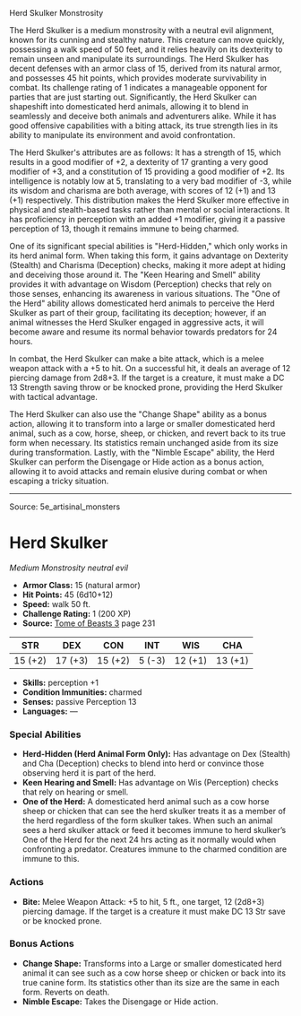 <MonsterName/>Herd Skulker</MonsterName>
<CreatureType/>Monstrosity</CreatureType>

<summary>The Herd Skulker is a medium monstrosity with a neutral evil alignment, known for its cunning and stealthy nature. This creature can move quickly, possessing a walk speed of 50 feet, and it relies heavily on its dexterity to remain unseen and manipulate its surroundings. The Herd Skulker has decent defenses with an armor class of 15, derived from its natural armor, and possesses 45 hit points, which provides moderate survivability in combat. Its challenge rating of 1 indicates a manageable opponent for parties that are just starting out. Significantly, the Herd Skulker can shapeshift into domesticated herd animals, allowing it to blend in seamlessly and deceive both animals and adventurers alike. While it has good offensive capabilities with a biting attack, its true strength lies in its ability to manipulate its environment and avoid confrontation.</summary>

<detail>

The Herd Skulker's attributes are as follows: It has a strength of 15, which results in a good modifier of +2, a dexterity of 17 granting a very good modifier of +3, and a constitution of 15 providing a good modifier of +2. Its intelligence is notably low at 5, translating to a very bad modifier of -3, while its wisdom and charisma are both average, with scores of 12 (+1) and 13 (+1) respectively. This distribution makes the Herd Skulker more effective in physical and stealth-based tasks rather than mental or social interactions. It has proficiency in perception with an added +1 modifier, giving it a passive perception of 13, though it remains immune to being charmed.

One of its significant special abilities is "Herd-Hidden," which only works in its herd animal form. When taking this form, it gains advantage on Dexterity (Stealth) and Charisma (Deception) checks, making it more adept at hiding and deceiving those around it. The "Keen Hearing and Smell" ability provides it with advantage on Wisdom (Perception) checks that rely on those senses, enhancing its awareness in various situations. The "One of the Herd" ability allows domesticated herd animals to perceive the Herd Skulker as part of their group, facilitating its deception; however, if an animal witnesses the Herd Skulker engaged in aggressive acts, it will become aware and resume its normal behavior towards predators for 24 hours.

In combat, the Herd Skulker can make a bite attack, which is a melee weapon attack with a +5 to hit. On a successful hit, it deals an average of 12 piercing damage from 2d8+3. If the target is a creature, it must make a DC 13 Strength saving throw or be knocked prone, providing the Herd Skulker with tactical advantage.

The Herd Skulker can also use the "Change Shape" ability as a bonus action, allowing it to transform into a large or smaller domesticated herd animal, such as a cow, horse, sheep, or chicken, and revert back to its true form when necessary. Its statistics remain unchanged aside from its size during transformation. Lastly, with the "Nimble Escape" ability, the Herd Skulker can perform the Disengage or Hide action as a bonus action, allowing it to avoid attacks and remain elusive during combat or when escaping a tricky situation.</detail>



---

Source: 5e_artisinal_monsters

# Herd Skulker

*Medium* *Monstrosity* *neutral evil*

- **Armor Class:** 15 (natural armor)
- **Hit Points:** 45 (6d10+12)
- **Speed:** walk 50 ft.
- **Challenge Rating:** 1 (200 XP)
- **Source:** [Tome of Beasts 3](https://koboldpress.com/kpstore/product/tome-of-beasts-3-for-5th-edition/) page 231

| STR | DEX | CON | INT | WIS | CHA |
| --- | --- | --- | --- | --- | --- |
| 15 (+2) | 17 (+3) | 15 (+2) | 5 (-3) | 12 (+1) | 13 (+1) |

- **Skills:** perception +1
- **Condition Immunities:** charmed
- **Senses:** passive Perception 13
- **Languages:** —

### Special Abilities

- **Herd-Hidden (Herd Animal Form Only):** Has advantage on Dex (Stealth) and Cha (Deception) checks to blend into herd or convince those observing herd it is part of the herd.
- **Keen Hearing and Smell:** Has advantage on Wis (Perception) checks that rely on hearing or smell.
- **One of the Herd:** A domesticated herd animal such as a cow horse sheep or chicken that can see the herd skulker treats it as a member of the herd regardless of the form skulker takes. When such an animal sees a herd skulker attack or feed it becomes immune to herd skulker’s One of the Herd for the next 24 hrs acting as it normally would when confronting a predator. Creatures immune to the charmed condition are immune to this.

### Actions

- **Bite:** Melee Weapon Attack: +5 to hit, 5 ft., one target, 12 (2d8+3) piercing damage. If the target is a creature it must make DC 13 Str save or be knocked prone.

### Bonus Actions

- **Change Shape:** Transforms into a Large or smaller domesticated herd animal it can see such as a cow horse sheep or chicken or back into its true canine form. Its statistics other than its size are the same in each form. Reverts on death.
- **Nimble Escape:** Takes the Disengage or Hide action.




